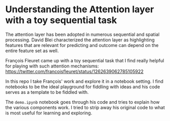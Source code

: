 # Understanding the Attention layer with a toy sequential task

The attention layer has been adopted in numerous sequential and spatial processing. David Blei characterized the attention layer as highlighting features that are relevant for predicting and outcome can depend on the entire feature set as well. 

François Fleuret came up with a toy sequential task that I find really helpful for playing with such attention mechanisms: https://twitter.com/francoisfleuret/status/1262639062785105922

In this repo I take François' work and explore it in a notebook setting. I find notebooks to be the ideal playground for fiddling with ideas and his code serves as a template to be fiddled with. 

The `demo.ipynb` notebook goes through his code and tries to explain how the various components work. I tried to strip away his original code to what is most useful for learning and exploring. 
